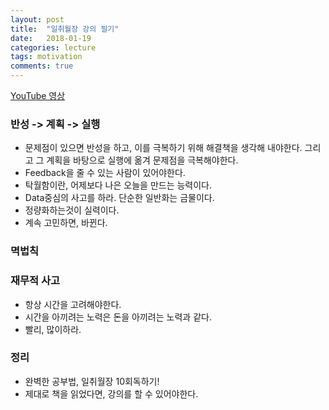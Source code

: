 ```yaml
---
layout: post
title:  "일취월장 강의 필기"
date:   2018-01-19
categories: lecture
tags: motivation 
comments: true
---
```



[YouTube 영상](https://www.youtube.com/watch?v=n9X4YMaRfBg)

### 반성 -> 계획 -> 실행
* 문제점이 있으면 반성을 하고, 이를 극복하기 위해 해결책을 생각해 내야한다. 그리고 그 계획을 바탕으로 실행에 옮겨 문제점을 극복해야한다.
* Feedback을 줄 수 있는 사람이 있어야한다.
* 탁월함이란, 어제보다 나은 오늘을 만드는 능력이다.
* Data중심의 사고를 하라. 단순한 일반화는 금물이다.
* 정량화하는것이 실력이다.
* 계속 고민하면, 바뀐다.


### 멱법칙



### 재무적 사고
* 항상 시간을 고려해야한다.
* 시간을 아끼려는 노력은 돈을 아끼려는 노력과 같다.
* 빨리, 많이하라.


### 정리
* 완벽한 공부법, 일취월장 10회독하기!
* 제대로 책을 읽었다면, 강의를 할 수 있어야한다.








